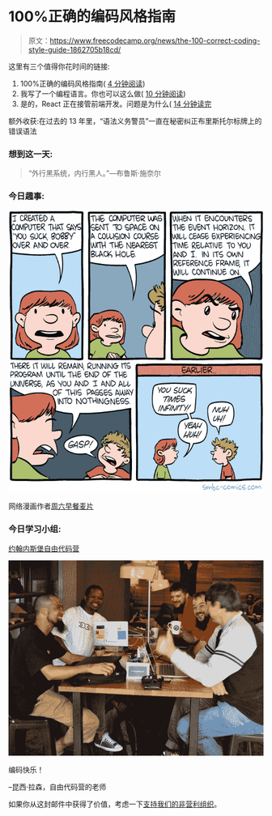 # 100%正确的编码风格指南

> 原文：<https://www.freecodecamp.org/news/the-100-correct-coding-style-guide-1862705b18cd/>

这里有三个值得你花时间的链接:

1.  100%正确的编码风格指南( [4 分钟阅读](http://bit.ly/2otwNBU))
2.  我写了一个编程语言。你也可以这么做( [10 分钟阅读](http://bit.ly/2o2bzKG))
3.  是的，React 正在接管前端开发。问题是为什么( [14 分钟读完](http://bit.ly/2n4g9J7)

额外收获:在过去的 13 年里，“语法义务警员”一直在秘密纠正布里斯托尔标牌上的错误语法

### 想到这一天:

> “外行黑系统，内行黑人。”—布鲁斯·施奈尔

### 今日趣事:

![uWgM-UXphWaPTOYnYrWhpg7IJIN5bupOs3iQ](img/6eb15974e5b7a0d2210a64d3af784217.png)

网络漫画作者[周六早餐麦片](http://bit.ly/2nP6za7)

### 今日学习小组:

[约翰内斯堡自由代码营](http://bit.ly/2opU0Fy)

![moZPCmBTLzvqHxleZ274i6emrxTOe6LvjlcA](img/347149a0cf8a7023c84a30e5c9d5341b.png)

编码快乐！

–昆西·拉森，自由代码营的老师

如果你从这封邮件中获得了价值，考虑一下[支持我们的非营利组织](http://bit.ly/donate-to-fcc)。